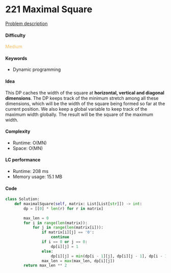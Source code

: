 221 Maximal Square
=======================
[Problem description](https://leetcode.com/problems/maximal-square/)

#### Difficulty
<span style="color:#FABC60">Medium</span>

#### Keywords
- Dynamic programming

#### Idea
This DP caches the width of the square at **horizontal, vertical and diagonal dimensions**. The DP keeps track of the minimum stretch among all these dimensions, which will be the width of the square being formed so far at the current position. We also keep a global variable to keep track of the maximum width globally. The result will be the square of the maximum width. 

#### Complexity
- Runtime: O(MN)
- Space: O(MN)

#### LC performance
- Runtime: 208 ms
- Memory usage: 15.1 MB

#### Code
```python
class Solution:
    def maximalSquare(self, matrix: List[List[str]]) -> int:
        dp = [[0] * len(r) for r in matrix]
        
        max_len = 0
        for i in range(len(matrix)):
            for j in range(len(matrix[i])):
                if matrix[i][j] == '0':
                    continue
                if i == 0 or j == 0:
                    dp[i][j] = 1
                else:
                    dp[i][j] = min(dp[i - 1][j], dp[i][j - 1], dp[i - 1][j - 1]) + 1
                max_len = max(max_len, dp[i][j])
        return max_len ** 2
```